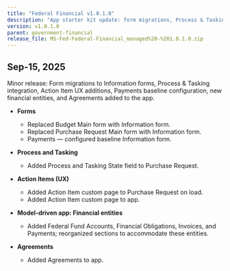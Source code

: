 ```yaml
---
title: "Federal Financial v1.0.1.0"
description: "App starter kit update: form migrations, Process & Tasking integration, Action Item UX, Payments baseline, and new financial entities."
version: v1.0.1.0
parent: government-financial
release_file: MS-Fed-Federal-Financial_managed%20-%201.0.1.0.zip
---
```


## Sep-15, 2025

Minor release: Form migrations to Information forms, Process & Tasking integration, Action Item UX additions, Payments baseline configuration, new financial entities, and Agreements added to the app.

- **Forms**
    - Replaced Budget Main form with Information form.
    - Replaced Purchase Request Main form with Information form.
    - Payments — configured baseline Information form.

- **Process and Tasking**
    - Added Process and Tasking State field to Purchase Request.

- **Action Items (UX)**
    - Added Action Item custom page to Purchase Request on load.
    - Added Action Item custom page to app.

- **Model-driven app: Financial entities**
    - Added Federal Fund Accounts, Financial Obligations, Invoices, and Payments; reorganized sections to accommodate these entities.

- **Agreements**
    - Added Agreements to app.


